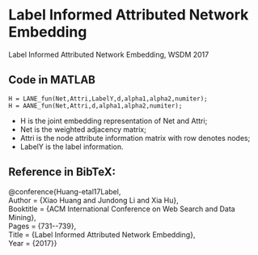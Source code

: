 # Label Informed Attributed Network Embedding
Label Informed Attributed Network Embedding, WSDM 2017

## Code in MATLAB
```
H = LANE_fun(Net,Attri,LabelY,d,alpha1,alpha2,numiter);  
H = AANE_fun(Net,Attri,d,alpha1,alpha2,numiter);  
```

- H is the joint embedding representation of Net and Attri;
- Net is the weighted adjacency matrix;
- Attri is the node attribute information matrix with row denotes nodes;
- LabelY is the label information.
 
## Reference in BibTeX:
@conference{Huang-etal17Label,  
Author = {Xiao Huang and Jundong Li and Xia Hu},  
Booktitle = {ACM International Conference on Web Search and Data Mining},  
Pages = {731--739},  
Title = {Label Informed Attributed Network Embedding},  
Year = {2017}}

